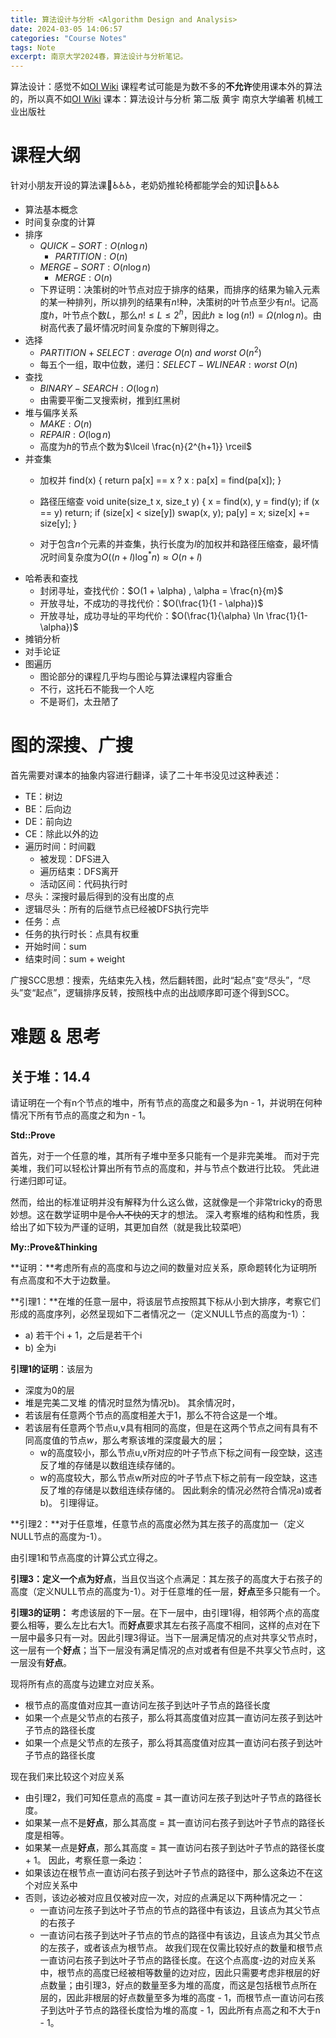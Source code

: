 ```yaml
---
title: 算法设计与分析 <Algorithm Design and Analysis>
date: 2024-03-05 14:06:57
categories: "Course Notes"
tags: Note
excerpt: 南京大学2024春，算法设计与分析笔记。
---
```


算法设计：感觉不如[OI Wiki](https://oi-wiki.org/)
课程考试可能是为数不多的**不允许**使用课本外的算法的，所以真不如[OI Wiki](https://oi-wiki.org/)
课本：算法设计与分析 第二版 黄宇 南京大学编著 机械工业出版社

# 课程大纲

针对小朋友开设的算法课👶♿♿♿，老奶奶推轮椅都能学会的知识👵♿♿♿

- 算法基本概念
- 时间复杂度的计算
- 排序
  - $QUICK-SORT: O(n \log n)$
    -  $PARTITION: O(n)$
  - $MERGE-SORT: O(n \log n)$
    - $MERGE: O(n)$
  - 下界证明：决策树的叶节点对应于排序的结果，而排序的结果为输入元素的某一种排列，所以排列的结果有$n!$种，决策树的叶节点至少有$n!$。记高度$h$，叶节点个数$L$，那么$n! \leq L \leq 2^h$，因此$h \geq \log (n!) = \Omega(n \log n)$。由树高代表了最坏情况时间复杂度的下解则得之。
- 选择
  - $PARTITION + SELECT: average\ O(n)\ and\ worst\ O(n^2)$
  - 每五个一组，取中位数，递归：$SELECT-WLINEAR: worst\ O(n)$
- 查找
  - $BINARY-SEARCH: O(\log n)$
  - 由需要平衡二叉搜索树，推到红黑树
- 堆与偏序关系
  - $MAKE: O(n)$
  - $REPAIR: O(\log n)$
  - 高度为$h$的节点个数为$\lceil \frac{n}{2^{h+1}} \rceil$
- 并查集
  - 加权并
  find(x) { return pa[x] == x ? x : pa[x] = find(pa[x]); }

  - 路径压缩查
  void unite(size_t x, size_t y) {
    x = find(x), y = find(y);
    if (x == y) return; 
    if (size[x] < size[y]) swap(x, y);
    pa[y] = x;
    size[x] += size[y];
  }
  - 对于包含$n$个元素的并查集，执行长度为$l$的加权并和路径压缩查，最坏情况时间复杂度为$O((n+l) \log^* n) \approx O(n+l)$
- 哈希表和查找
  - 封闭寻址，查找代价：$O(1 + \alpha) , \alpha = \frac{n}{m}$
  - 开放寻址，不成功的寻找代价：$O(\frac{1}{1 - \alpha})$
  - 开放寻址，成功寻址的平均代价：$O(\frac{1}{\alpha} \ln \frac{1}{1-\alpha})$
- 摊销分析
- 对手论证
- 图遍历
  - 图论部分的课程几乎均与图论与算法课程内容重合
  - 不行，这托石不能我一个人吃
  - 不是哥们，太丑陋了

# 图的深搜、广搜

首先需要对课本的抽象内容进行翻译，读了二十年书没见过这种表述：
- TE：树边
- BE：后向边
- DE：前向边
- CE：除此以外的边
- 遍历时间：时间戳
  - 被发现：DFS进入
  - 遍历结束：DFS离开
  - 活动区间：代码执行时
- 尽头：深搜时最后得到的没有出度的点
- 逻辑尽头：所有的后继节点已经被DFS执行完毕
- 任务：点
- 任务的执行时长：点具有权重
- 开始时间：sum
- 结束时间：sum + weight

广搜SCC思想：搜索，先结束先入栈，然后翻转图，此时“起点”变“尽头”，“尽头”变“起点”，逻辑排序反转，按照栈中点的出战顺序即可逐个得到SCC。

# 难题 & 思考

## 关于堆：14.4

请证明在一个有n个节点的堆中，所有节点的高度之和最多为n - 1，并说明在何种情况下所有节点的高度之和为n - 1。


**Std::Prove**

首先，对于一个任意的堆，其所有子堆中至多只能有一个是非完美堆。
而对于完美堆，我们可以轻松计算出所有节点的高度和，并与节点个数进行比较。
凭此进行递归即可证。

然而，给出的标准证明并没有解释为什么这么做，这就像是一个非常tricky的奇思妙想。这在数学证明中是~~令人不快的~~天才的想法。
深入考察堆的结构和性质，我给出了如下较为严谨的证明，其更加自然（就是我比较菜吧）

**My::Prove&Thinking**

**证明：**考虑所有点的高度和与边之间的数量对应关系，原命题转化为证明所有点高度和不大于边数量。

**引理1：**在堆的任意一层中，将该层节点按照其下标从小到大排序，考察它们形成的高度序列，必然呈现如下二者情况之一（定义NULL节点的高度为-1）：
- a) 若干个i + 1，之后是若干个i
- b) 全为i

**引理1的证明**：该层为
- 深度为0的层
- 堆是完美二叉堆
的情况时显然为情况b)。
其余情况时，
- 若该层有任意两个节点的高度相差大于1，那么不符合这是一个堆。
- 若该层有任意两个节点u,v具有相同的高度，但是在这两个节点之间有具有不同高度值的节点$w$，那么考察该堆的深度最大的层；
	- w的高度较小，那么节点u,v所对应的叶子节点下标之间有一段空缺，这违反了堆的存储是以数组连续存储的。
	- w的高度较大，那么节点w所对应的叶子节点下标之前有一段空缺，这违反了堆的存储是以数组连续存储的。
因此剩余的情况必然符合情况a)或者b)。
引理得证。

**引理2：**对于任意堆，任意节点的高度必然为其左孩子的高度加一（定义NULL节点的高度为-1）。

由引理1和节点高度的计算公式立得之。

**引理3：**定义一个点为**好点**，当且仅当这个点满足：其左孩子的高度大于右孩子的高度（定义NULL节点的高度为-1）。对于任意堆的任一层，**好点**至多只能有一个。

**引理3的证明：**
考虑该层的下一层。在下一层中，由引理1得，相邻两个点的高度要么相等，要么左比右大1。而**好点**要求其左右孩子高度不相同，这样的点对在下一层中最多只有一对。因此引理3得证。当下一层满足情况的点对共享父节点时，这一层有一个**好点**；当下一层没有满足情况的点对或者有但是不共享父节点时，这一层没有**好点**。

现将所有点的高度与边建立对应关系。
- 根节点的高度值对应其一直访问左孩子到达叶子节点的路径长度
- 如果一个点是父节点的右孩子，那么将其高度值对应其一直访问左孩子到达叶子节点的路径长度
- 如果一个点是父节点的左孩子，那么将其高度值对应其一直访问右孩子到达叶子节点的路径长度

现在我们来比较这个对应关系
- 由引理2，我们可知任意点的高度 = 其一直访问左孩子到达叶子节点的路径长度。
- 如果某一点不是**好点**，那么其高度 = 其一直访问右孩子到达叶子节点的路径长度是相等。
- 如果某一点是**好点**，那么其高度 = 其一直访问右孩子到达叶子节点的路径长度 + 1。
因此，考察任意一条边：
- 如果该边在根节点一直访问右孩子到达叶子节点的路径中，那么这条边不在这个对应关系中
- 否则，该边必被对应且仅被对应一次，对应的点满足以下两种情况之一：
	- 一直访问左孩子到达叶子节点的节点的路径中有该边，且该点为其父节点的右孩子
	- 一直访问右孩子到达叶子节点的节点的路径中有该边，且该点为其父节点的左孩子，或者该点为根节点。
故我们现在仅需比较好点的数量和根节点一直访问右孩子到达叶子节点的路径长度。在这个点高度-边的对应关系中，根节点的高度已经被相等数量的边对应，因此只需要考虑非根层的好点数量；由引理3，好点的数量至多为堆的高度，而这是包括根节点所在层的，因此非根层的好点数量至多为堆的高度 - 1，而根节点一直访问右孩子到达叶子节点的路径长度恰为堆的高度 - 1，因此所有点高之和不大于n - 1。